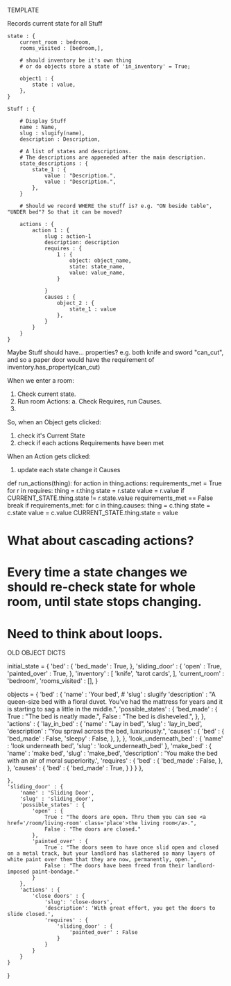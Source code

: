 
TEMPLATE

Records current state for all Stuff
```
state : {
    current_room : bedroom,
    rooms_visited : [bedroom,],

    # should inventory be it's own thing
    # or do objects store a state of 'in_inventory' = True;

    object1 : {
        state : value,
    },
}
```

```
Stuff : {

    # Display Stuff
    name : Name,
    slug : slugify(name),
    description : Description,

    # A list of states and descriptions.
    # The descriptions are appeneded after the main description.
    state_descriptions : {
        state_1 : {
            value : "Description.",
            value : "Description.",
        },  
    }

    # Should we record WHERE the stuff is? e.g. "ON beside table", "UNDER bed"? So that it can be moved? 

    actions : {
        action 1 : {
            slug : action-1
            description: description
            requires : {
                1 : {
                    object: object_name,
                    state: state_name,
                    value: value_name,
                }
                
            }
            causes : {
                object_2 : {
                    state_1 : value
                },
            }
        }
    }
}

```

Maybe Stuff should have... properties? e.g. both knife and sword "can_cut", and so a paper door would have the requirement of inventory.has_property(can_cut)

When we enter a room:
1. Check current state.
2. Run room Actions:
   a. Check Requires, run Causes.
3.

So, when an Object gets clicked:
1. check it's Current State
2. check if each actions Requirements have been met

When an Action gets clicked:
1. update each state change it Causes


def run_actions(thing):
    for action in thing.actions:
        requirements_met = True
        for r in requires:
            thing = r.thing
            state = r.state
            value = r.value
            if CURRENT_STATE.thing.state != r.state.value
                requirements_met == False
                break
        if requirements_met:
            for c in thing.causes:
                thing = c.thing
                state = c.state
                value = c.value
                CURRENT_STATE.thing.state = value

# What about cascading actions?
# Every time a state changes we should re-check state for whole room, until state stops changing.
# Need to think about loops.

OLD OBJECT DICTS

initial_state = {
    'bed' : {
        'bed_made' : True,
    },
    'sliding_door' : {
        'open' : True,
        'painted_over' : True,
    },
    'inventory' : [
        'knife',
        'tarot cards',
    ],
    'current_room' : 'bedroom',
    'rooms_visited' : [],
}

objects = {
    'bed' : {
        'name' : 'Your bed',
        # 'slug' : slugify
        'description' : "A queen-size bed with a floral duvet. You've had the mattress for years and it is starting to sag a little in the middle.",
        'possible_states' : {
            'bed_made' : {
                True : "The bed is neatly made.",
                False : "The bed is disheveled.",
            },
        },
        'actions' : {
            'lay_in_bed' : {
                'name' : "Lay in bed",
                'slug' : 'lay_in_bed',
                'description' : "You sprawl across the bed, luxuriously.",
                'causes' : {
                    'bed' : {
                        'bed_made' : False,
                        'sleepy' : False,
                    },
                },
            },
            'look_underneath_bed' : {
                'name' : 'look underneath bed',
                'slug' : 'look_underneath_bed'
            },
            'make_bed' : {
                'name' : 'make bed',
                'slug' : 'make_bed',
                'description' : 'You make the bed with an air of moral superiority.',
                'requires' : {
                    'bed' : {
                        'bed_made' : False,
                    },
                },
                'causes' : {
                    'bed' : {
                        'bed_made' : True,
                    }
                }
            }
        },
    
    },
    'sliding_door' : {
        'name' : 'Sliding Door',
        'slug' : 'sliding_door',
        'possible_states' : {
            'open' : {
                True : "The doors are open. Thru them you can see <a href='/room/living-room' class='place'>the living room</a>.",
                False : "The doors are closed."
            },
            'painted_over' : {
                True : "The doors seem to have once slid open and closed on a metal track, but your landlord has slathered so many layers of white paint over them that they are now, permanently, open.",
                False : "The doors have been freed from their landlord-imposed paint-bondage."
            }
        },
        'actions' : {
            'close doors' : {
                'slug': 'close-doors',
                'description': 'With great effort, you get the doors to slide closed.',
                'requires' : {
                    'sliding_door' : {
                        'painted_over' : False
                    }
                }
            }
        }
    }
}
